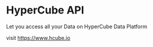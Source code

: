 # HyperCube API

Let you access all your Data on HyperCube Data Platform 

visit https://www.hcube.io
